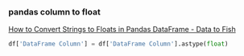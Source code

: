 ### pandas column to float


[How to Convert Strings to Floats in Pandas DataFrame - Data to Fish](https://datatofish.com/convert-string-to-float-dataframe/)


 

```python
df['DataFrame Column'] = df['DataFrame Column'].astype(float)

```
